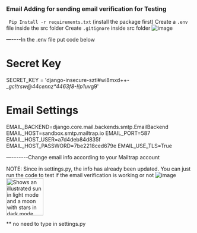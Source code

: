 ### Email Adding for sending email verification for Testing
`
Pip Install -r requirements.txt` (install the package first)
Create a `.env`  file inside the src folder
Create `.gitignore` inside src folder
![image](https://github.com/CADT-CAPSTONE-PROJECTS-I/CAPPLY-/assets/112000019/b34b750a-b3bf-40a8-bc4f-6e11d6853ad9)


—----In the .env file put code below
# Secret Key
SECRET_KEY = 'django-insecure-sztl#wi8mxd++-__gc!trsw@44cennz*4463f8-!!p_*1uv*g9'
# Email Settings
EMAIL_BACKEND=django.core.mail.backends.smtp.EmailBackend
EMAIL_HOST=sandbox.smtp.mailtrap.io
EMAIL_PORT=587
EMAIL_HOST_USER=a7d4deb84d835f
EMAIL_HOST_PASSWORD=7be2218ced679e
EMAIL_USE_TLS=True


—-------Change email info according to your Mailtrap account

NOTE: Since in settings.py, the info has already been updated. You can just run the code to test if the email verification is working or not 
![image](https://github.com/CADT-CAPSTONE-PROJECTS-I/CAPPLY-/assets/112000019/f984ad3a-c553-46c0-bbe5-ef8058601d7f)
<picture>
  <img alt="Shows an illustrated sun in light mode and a moon with stars in dark mode." src="[https://github.com/CADT-CAPSTONE-PROJECTS-I/CAPPLY-/assets/112000019/f984ad3a-c553-46c0-bbe5-ef8058601d7f]" width="100">
</picture>

** no need to type in settings.py
